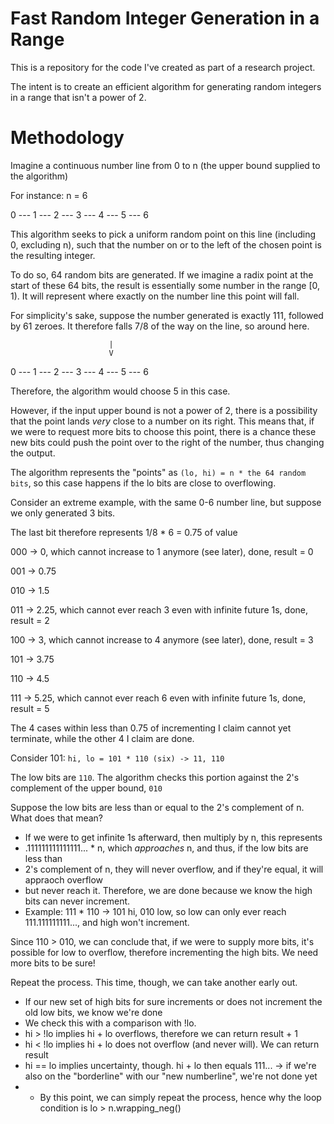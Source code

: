 # Fast Random Integer Generation in a Range

This is a repository for the code I've created as part of a research project.

The intent is to create an efficient algorithm for generating random integers in a range that isn't a power of 2.

# Methodology

Imagine a continuous number line from 0 to n (the upper bound supplied to the algorithm)

For instance: n = 6

0 --- 1 --- 2 --- 3 --- 4 --- 5 --- 6

This algorithm seeks to pick a uniform random point on this line (including 0, excluding n),
such that the number on or to the left of the chosen point is the resulting integer.

To do so, 64 random bits are generated. If we imagine a radix point at the start of these 64
bits, the result is essentially some number in the range [0, 1). It will represent where exactly
on the number line this point will fall.

For simplicity's sake, suppose the number generated is exactly 111, followed by 61 zeroes.
It therefore falls 7/8 of the way on the line, so around here.

                          |    
                          V
0 --- 1 --- 2 --- 3 --- 4 --- 5 --- 6

Therefore, the algorithm would choose 5 in this case.

However, if the input upper bound is not a power of 2, there is a possibility that the point lands *very* close
to a number on its right. This means that, if we were to request more bits to choose this point, there is a chance
these new bits could push the point over to the right of the number, thus changing the output.

The algorithm represents the "points" as `(lo, hi) = n * the 64 random bits`, so this case happens if the lo bits are close to overflowing.

Consider an extreme example, with the same 0-6 number line, but suppose we only generated 3 bits.

The last bit therefore represents 1/8 * 6 = 0.75 of value

000 -> 0, which cannot increase to 1 anymore (see later), done, result = 0

001 -> 0.75

010 -> 1.5

011 -> 2.25, which cannot ever reach 3 even with infinite future 1s, done, result = 2

100 -> 3, which cannot increase to 4 anymore (see later), done, result = 3

101 -> 3.75

110 -> 4.5

111 -> 5.25, which cannot ever reach 6 even with infinite future 1s, done, result = 5

The 4 cases within less than 0.75 of incrementing I claim cannot yet terminate, while the other 4 I claim are done.

Consider 101: `hi, lo = 101 * 110 (six) -> 11, 110`

The low bits are `110`. The algorithm checks this portion against the 2's complement of the upper bound, `010` 

Suppose the low bits are less than or equal to the 2's complement of n. What does that mean?
- If we were to get infinite 1s afterward, then multiply by n, this represents
- .111111111111111... * n, which *approaches* n, and thus, if the low bits are less than
- 2's complement of n, they will never overflow, and if they're equal, it will appraoch overflow
- but never reach it. Therefore, we are done because we know the high bits can never increment.
- Example: 111 * 110 -> 101 hi, 010 low, so low can only ever reach 111.111111111..., and high won't increment.


Since 110 > 010, we can conclude that, if we were to supply more bits, it's possible for low to overflow,
therefore incrementing the high bits. We need more bits to be sure!

Repeat the process. This time, though, we can take another early out.
- If our new set of high bits for sure increments or does not increment the old low bits, we know we're done
- We check this with a comparison with !lo.
- hi > !lo implies hi + lo overflows, therefore we can return result + 1
- hi < !lo implies hi + lo does not overflow (and never will). We can return result
- hi == lo implies uncertainty, though. hi + lo then equals 111... -> if we're also on the "borderline" with our "new numberline", we're not done yet
- - By this point, we can simply repeat the process, hence why the loop condition is lo > n.wrapping_neg()